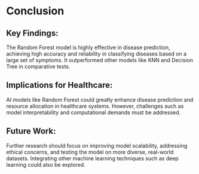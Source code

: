 # Conclusion

## Key Findings:
The Random Forest model is highly effective in disease prediction, achieving high accuracy and reliability in classifying diseases based on a large set of symptoms. It outperformed other models like KNN and Decision Tree in comparative tests.

## Implications for Healthcare:
AI models like Random Forest could greatly enhance disease prediction and resource allocation in healthcare systems. However, challenges such as model interpretability and computational demands must be addressed.

## Future Work:
Further research should focus on improving model scalability, addressing ethical concerns, and testing the model on more diverse, real-world datasets. Integrating other machine learning techniques such as deep learning could also be explored.

